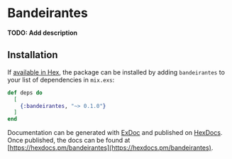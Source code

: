 # Bandeirantes

**TODO: Add description**

## Installation

If [available in Hex](https://hex.pm/docs/publish), the package can be installed
by adding `bandeirantes` to your list of dependencies in `mix.exs`:

```elixir
def deps do
  [
    {:bandeirantes, "~> 0.1.0"}
  ]
end
```

Documentation can be generated with [ExDoc](https://github.com/elixir-lang/ex_doc)
and published on [HexDocs](https://hexdocs.pm). Once published, the docs can
be found at [https://hexdocs.pm/bandeirantes](https://hexdocs.pm/bandeirantes).

